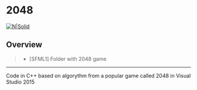 # 2048

[![N|Solid](http://onelittlesmile.pl/wp-content/uploads/2014/04/unnamed.png)](https://nodesource.com/products/nsolid)

Overview
---------
>- [SFML1] Folder with 2048 game
---------
Code in C++ based on algorythm from a popular game called 2048 in Visual Studio 2015